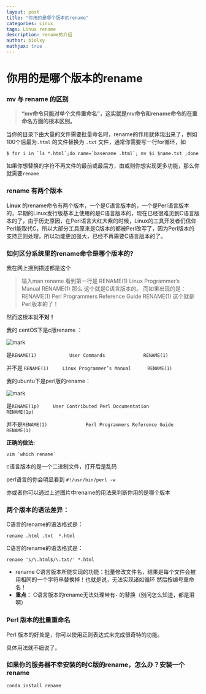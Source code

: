 ```yaml
---
layout: post
title: "你用的是哪个版本的rename"
categories: Linux
tags: Linux rename
description: rename的介绍
author: biolxy
mathjax: true
---
```


# 你用的是哪个版本的rename

###  mv 与 rename 的区别

>  **“mv命令只能对单个文件重命名”，这实就是mv命令和rename命令的在重命名方面的根本区别。**

当你的目录下由大量的文件需要批量命名时，rename的作用就体现出来了，例如100个后最为`.html` 的文件替换为 `.txt` 文件，通常你需要写一行for循环，如

```shell
$ for i in `ls *.html`;do name=`basename .html`; mv $i $name.txt ;done
```

如果你想替换的字符不再文件的最前或最后方，由或则你想实现更多功能，那么你就需要`rename`

### rename 有两个版本

**Linux** 的rename命令有两个版本，一个是C语言版本的，一个是Perl语言版本的，早期的Linux发行版基本上使用的是C语言版本的，现在已经很难见到C语言版本的了，由于历史原因，在Perl语言大红大紫的时候，Linux的工具开发者们信仰Perl能取代C，所以大部分工具原来是C版本的都被Perl改写了，因为Perl版本的支持正则处理，所以功能更加强大，已经不再需要C语言版本的了。

### 如何区分系统里的rename命令是哪个版本的?

我在网上搜到描述都是这个

> 输入man rename 看到第一行是
> RENAME(1)     Linux Programmer’s Manual      RENAME(1)
> 那么 这个就是C语言版本的。
> 而如果出现的是：
> RENAME(1)              Perl Programmers Reference Guide              RENAME(1)
> 这个就是Perl版本的了！

然而这根本就**不对！**

我的 centOS下是c版rename ：

![mark](http://oiz501hli.bkt.clouddn.com/blog/180815/97ElgiA8d0.jpg?imageslim)

是`RENAME(1)            User Commands              RENAME(1)`

并不是 `RENAME(1)     Linux Programmer’s Manual      RENAME(1)`

我的ubuntu下是perl版的rename：

![mark](http://oiz501hli.bkt.clouddn.com/blog/180815/BIbgEChBhI.jpg?imageslim)

是`RENAME(1p)     User Contributed Perl Documentation          RENAME(1p)`

并不是`RENAME(1)              Perl Programmers Reference Guide              RENAME(1)`

**正确的做法:**

```shell
vim `which rename`
```

c语言版本的是一个二进制文件，打开后是乱码

perl语言的你会明显看到 `#!/usr/bin/perl -w` 

亦或者你可以通过上述图片中rename的用法来判断你用的是哪个版本

### 两个版本的语法差异：

C语言的rename的语法格式是：

```shell
rename .html .txt  *.html
```

C语言的rename的语法格式是：

```shell
rename 's/\.html$/\.txt/' *.html
```

- rename C语言版本所能实现的功能：批量修改文件名，结果是每个文件会被用相同的一个字符串替换掉！也就是说，无法实现诸如循环 然后按编号重命名！
- **重点：** C语言版本的rename无法处理带有`-` 的替换（别问怎么知道，都是泪啊）

### Perl 版本的批量重命名

Perl 版本的好处是，你可以使用正则表达式来完成很奇特的功能。

具体用法就不细说了。

### 如果你的服务器不幸安装的时C版的rename，怎么办？安装一个rename

```
conda install rename
```

